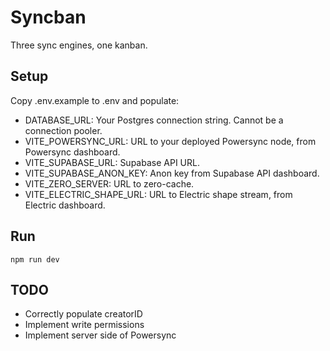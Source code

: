 # Syncban

Three sync engines, one kanban.

## Setup

Copy .env.example to .env and populate:

- DATABASE_URL: Your Postgres connection string. Cannot be a connection pooler.
- VITE_POWERSYNC_URL: URL to your deployed Powersync node, from Powersync dashboard.
- VITE_SUPABASE_URL: Supabase API URL.
- VITE_SUPABASE_ANON_KEY: Anon key from Supabase API dashboard.
- VITE_ZERO_SERVER: URL to zero-cache.
- VITE_ELECTRIC_SHAPE_URL: URL to Electric shape stream, from Electric dashboard.

## Run

```
npm run dev
```

## TODO

- Correctly populate creatorID
- Implement write permissions
- Implement server side of Powersync
